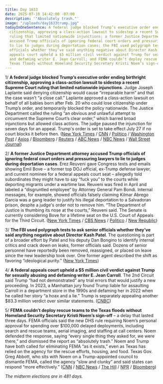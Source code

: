 ```yaml
---
title: Day 1633
date: 2025-07-10 14:42:00 -07:00
description: '"Absolutely trash."'
image: "/uploads/day1633trump.jpg"
todayInOneSentence: A federal judge blocked Trump’s executive order ending birthright
  citizenship, approving a class-action lawsuit to sidestep a recent Supreme Court
  ruling that limited nationwide injunctions; a former Justice Department attorney
  accused Trump officials of ignoring federal court orders and pressuring lawyers
  to lie to judges during deportation cases; the FBI used polygraph tests to ask senior
  officials whether they’ve said anything negative about Director Kash Patel; a federal
  appeals court upheld a $5 million civil verdict against Trump for sexually abusing
  and defaming writer E. Jean Carroll; and FEMA couldn’t deploy rescue teams to the
  Texas floods without Homeland Security Secretary Kristi Noem’s sign-off.
---
```


1/ **A federal judge blocked Trump’s executive order ending birthright citizenship, approving a class-action lawsuit to sidestep a recent Supreme Court ruling that limited nationwide injunctions**. Judge Joseph Laplante said denying citizenship would cause “irreparable harm” and that the case wasn’t “a close call.” Laplante approved a class-action lawsuit on behalf of all babies born after Feb. 20 who could lose citizenship under Trump’s order, and temporarily blocked the policy nationwide. The Justice Department called the ruling “an obvious and unlawful attempt to circumvent the Supreme Court’s clear order,” which barred broad injunctions but allowed class actions. The judge paused the injunction for seven days for an appeal. Trump's order is set to take effect July 27 if no court blocks it before then. ([New York Times](https://www.nytimes.com/2025/07/10/us/politics/trump-birthright-citizenship-lawsuit.html) / [CNN](https://www.cnn.com/2025/07/10/politics/birthright-citizenship-hearing-rhode-island) / [Politico](https://www.politico.com/news/2025/07/10/birthright-citizenship-class-action-lawsuit-00447144) / [Washington Post](https://www.washingtonpost.com/immigration/2025/07/10/judge-birthright-citizenship-class-action-blocked/) / [Axios](https://www.axios.com/2025/07/10/judge-blocks-birthright-citizenship-order-scotus-ruling) / [Bloomberg](https://www.bloomberg.com/news/articles/2025-07-10/trump-s-birthright-citizenship-limits-are-blocked-again-by-judge) / [Reuters](https://www.reuters.com/legal/government/judge-weigh-blocking-trump-birthright-citizenship-despite-supreme-court-ruling-2025-07-10/) / [ABC News](https://abcnews.go.com/Politics/federal-judge-blocks-trumps-eo-birthright-citizenship-after/story?id=123649226) / [NBC News](https://www.nbcnews.com/news/us-news/judge-blocks-trumps-order-restricting-birthright-citizenship-rcna217996) / [Wall Street Journal](https://www.wsj.com/us-news/law/trump-birthright-citizenship-order-block-f848aca3))

2/ **A former Justice Department attorney accused Trump officials of ignoring federal court orders and pressuring lawyers to lie to judges during deportation cases**. Erez Reuveni gave Congress texts and emails showing Emil Bove – a former top DOJ official, ex-Trump defense lawyer, and current nominee for a federal appeals court seat – allegedly told subordinates they might have to say “fuck you” to the courts while deporting migrants under a wartime law. Reuveni was fired in April and labeled a “disgruntled employee” by Attorney General Pam Bondi. Internal messages, for example, showed officials falsely claiming Kilmar Abrego Garcia was a gang leader to justify his illegal deportation to a Salvadoran prison, despite a judge's order not to remove him. “The Department of Justice is thumbing its nose at the courts,” Reuveni said. The Senate is currently considering Bove for a lifetime seat on the U.S. Court of Appeals for the Third Circuit. ([New York Times](https://www.nytimes.com/2025/07/10/us/politics/trump-bove-reuveni-whistleblower-doj-deportations.html) / [CBS News](https://www.cbsnews.com/news/whistleblowers-texts-allude-to-alleged-bove-directive-to-defy-court-order/) / [Politico](https://www.politico.com/news/2025/07/10/emil-bove-whistleblower-documents-00446225) / [New Republic](https://newrepublic.com/article/197793/kilmar-abrego-garcia-whistleblower-emails-expose-trump-abuses))

3/ **The FBI used polygraph tests to ask senior officials whether they’ve said anything negative about Director Kash Patel**. The questioning is part of a broader effort by Patel and his deputy Dan Bongino to identify internal critics and crack down on leaks, former officials said. Dozens of senior personnel have reportedly been removed, reassigned, or placed on leave since the new leadership took over. One former agent described the shift as favoring “ideological purity.” ([New York Times](https://www.nytimes.com/2025/07/10/us/politics/fbi-polygraph-kash-patel.html))

4/ **A federal appeals court upheld a $5 million civil verdict against Trump for sexually abusing and defaming writer E. Jean Carroll**. The 2nd Circuit said Trump “had not demonstrated” any trial errors that would justify a new proceeding. In 2023, a Manhattan jury found Trump liable for assaulting Carroll in a department store in the 1990s and defaming her in 2022 when he called her story “a hoax and a lie.” Trump is separately appealing another $83.3 million verdict over similar statements. ([CNBC](https://www.cnbc.com/2025/07/10/trump-carroll-sexual-abuse-appeal.html))

5/ **FEMA couldn’t deploy rescue teams to the Texas floods without Homeland Security Secretary Kristi Noem’s sign-off** – a delay that lasted three days. FEMA officials said the new DHS rule requiring Noem’s personal approval for spending over $100,000 delayed deployments, including search and rescue teams, aerial imaging, and staffing at call centers. Noem defended the response, saying “every single thing they asked for, we were there,” and dismissed the report as “absolutely trash.” Noem and Trump have both called for eliminating FEMA “as it exists,” even as Texas has relied on the agency for the rescue efforts, housing, and food. Texas Gov. Greg Abbott, who sits with Noem on a Trump-appointed council to dismantle FEMA, called the agency “slow and clunky” and said states can respond “more effectively.” ([CNN](https://www.cnn.com/2025/07/09/politics/fema-texas-flood-noem) / [NBC News](https://www.nbcnews.com/politics/national-security/texas-floods-questions-femas-future-loom-large-rcna217711) / [The Hill](https://thehill.com/homenews/administration/5393277-noem-fema-elimination-texas-flooding/) / [NPR](https://www.npr.org/2025/07/09/nx-s1-5459871/texas-trump-fema-flooding) / [Bloomberg](https://www.bloomberg.com/news/articles/2025-07-09/kristi-noem-renews-call-to-eliminate-fema-even-amid-texas-flood))

*The midterm elections are in 481 days.*